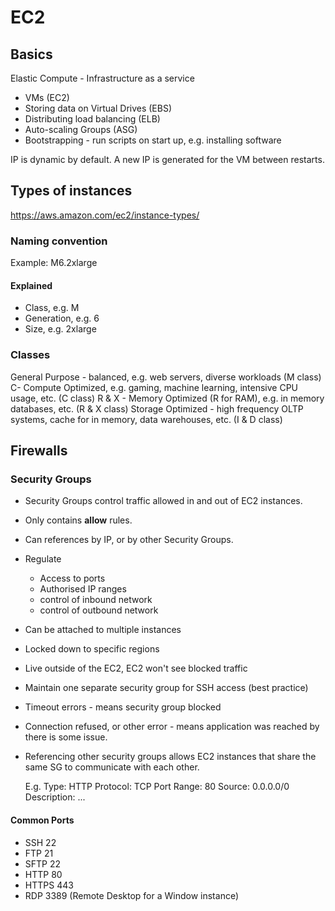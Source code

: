 # EC2

## Basics

Elastic Compute - Infrastructure as a service

- VMs (EC2)
- Storing data on Virtual Drives (EBS)
- Distributing load balancing (ELB)
- Auto-scaling Groups (ASG)
- Bootstrapping - run scripts on start up, e.g. installing software

IP is dynamic by default. A new IP is generated for the VM between restarts.

## Types of instances

https://aws.amazon.com/ec2/instance-types/

### Naming convention

Example: M6.2xlarge

#### Explained

- Class, e.g. M
- Generation, e.g. 6
- Size, e.g. 2xlarge

### Classes

General Purpose - balanced, e.g. web servers, diverse workloads (M class)
C- Compute Optimized, e.g. gaming, machine learning, intensive CPU usage, etc. (C class)
R & X - Memory Optimized (R for RAM), e.g. in memory databases, etc. (R & X class)
Storage Optimized - high frequency OLTP systems, cache for in memory, data warehouses, etc. (I & D class)

## Firewalls

### Security Groups

- Security Groups control traffic allowed in and out of EC2 instances.
- Only contains **allow** rules.
- Can references by IP, or by other Security Groups.
- Regulate

  - Access to ports
  - Authorised IP ranges
  - control of inbound network
  - control of outbound network

- Can be attached to multiple instances
- Locked down to specific regions
- Live outside of the EC2, EC2 won't see blocked traffic
- Maintain one separate security group for SSH access (best practice)
- Timeout errors - means security group blocked
- Connection refused, or other error - means application was reached by there is some issue.
- Referencing other security groups allows EC2 instances that share the same SG to communicate with each other.

  E.g.
  Type: HTTP
  Protocol: TCP
  Port Range: 80
  Source: 0.0.0.0/0
  Description: ...

#### Common Ports

- SSH 22
- FTP 21
- SFTP 22
- HTTP 80
- HTTPS 443
- RDP 3389 (Remote Desktop for a Window instance)

